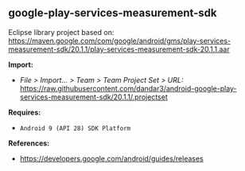 ## google-play-services-measurement-sdk

Eclipse library project based on:<br/>
https://maven.google.com/com/google/android/gms/play-services-measurement-sdk/20.1.1/play-services-measurement-sdk-20.1.1.aar

**Import:**
- _File > Import... > Team > Team Project Set > URL:_<br/>
  https://raw.githubusercontent.com/dandar3/android-google-play-services-measurement-sdk/20.1.1/.projectset

**Requires:**
- `Android 9 (API 28) SDK Platform`

**References:**
- https://developers.google.com/android/guides/releases